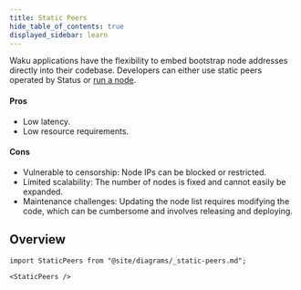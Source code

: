 ```yaml
---
title: Static Peers
hide_table_of_contents: true
displayed_sidebar: learn
---
```


Waku applications have the flexibility to embed bootstrap node addresses directly into their codebase. Developers can either use static peers operated by Status or [run a node](/run-node).

#### Pros

- Low latency.
- Low resource requirements.

#### Cons

- Vulnerable to censorship: Node IPs can be blocked or restricted.
- Limited scalability: The number of nodes is fixed and cannot easily be expanded.
- Maintenance challenges: Updating the node list requires modifying the code, which can be cumbersome and involves releasing and deploying.

## Overview

```mdx-code-block
import StaticPeers from "@site/diagrams/_static-peers.md";

<StaticPeers />
```